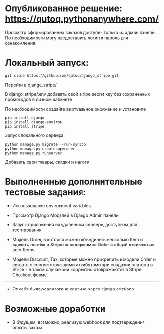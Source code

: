 # Опубликованное решение: https://qutoq.pythonanywhere.com/
Просмотр сформированных заказов доступен только из админ панели. По необходимости могу предоставить логин и пароль для ознакомления. 

# Локальный запуск:
```
git clone https://github.com/qutoq/django_stripe.git
```
Перейти в django_stripe/

В django_stripe/.env добавить свой stripe secret key без сохраненных промокодов в личном кабинете

По необходимости создайте виртуальное окружение и установите
```
pip install django 
pip install django-environ 
pip install stripe
```
Запуск локального сервера:

```
python manage.py migrate --run-syncdb
python manage.py createsuperuser
python manage.py runserver
```
Добавить свои товары, скидки и налоги

# Выполненные дополнительные тестовые задания:
- Использование environment variables

- Просмотр Django Моделей в Django Admin панели

- Запуск приложения на удаленном сервере, доступном для тестирования

- Модель Order, в которой можно объединить несколько Item и сделать платёж в Stripe на содержимое Order c общей стоимостью всех Items

- Модели Discount, Tax, которые можно прикрепить к модели Order и связать с соответствующими атрибутами при создании платежа в Stripe - в таком случае они корректно отображаются в Stripe Checkout форме. 

----------

+ От себя была реализована корзина через django sessions

# Возможные доработки
- В будущем, возможно, реализую webhook для подтверждения оплаты заказа
